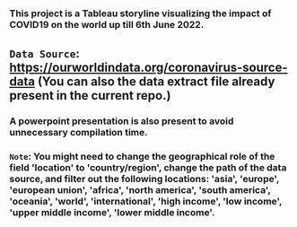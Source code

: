 ### This project is a Tableau storyline visualizing the impact of COVID19 on the world up till 6th June 2022.
## `Data Source`: https://ourworldindata.org/coronavirus-source-data (You can also the data extract file already present in the current repo.)
### A powerpoint presentation is also present to avoid unnecessary compilation time.
### `Note`: You might need to change the geographical role of the field 'location' to 'country/region', change the path of the data source, and filter out the following locations: 'asia', 'europe', 'european union', 'africa', 'north america', 'south america', 'oceania', 'world', 'international', 'high income', 'low income', 'upper middle income', 'lower middle income'.
